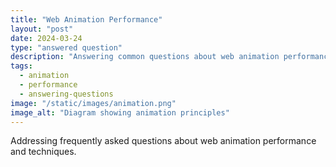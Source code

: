 ```yaml
---
title: "Web Animation Performance"
layout: "post"
date: 2024-03-24
type: "answered question"
description: "Answering common questions about web animation performance and best practices."
tags: 
  - animation
  - performance
  - answering-questions
image: "/static/images/animation.png"
image_alt: "Diagram showing animation principles"
---
```


Addressing frequently asked questions about web animation performance and techniques. 